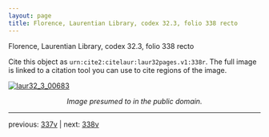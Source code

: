 ```yaml
---
layout: page
title: Florence, Laurentian Library, codex 32.3, folio 338 recto
---
```


Florence, Laurentian Library, codex 32.3, folio 338 recto

Cite this object as `urn:cite2:citelaur:laur32pages.v1:338r`.  The full image is linked to a citation tool you can use to cite regions of the image.

[![laur32_3_00683](http://www.homermultitext.org/iipsrv?IIIF=/project/homer/pyramidal/deepzoom/citelaur/laur32imgs/v1/laur32_3_00683.tif/full/800,/0/default.jpg)](http://www.homermultitext.org/ict2/?urn=urn:cite2:citelaur:laur32imgs.v1:laur32_3_00683) 

<p style="text-align: center; font-style: italic;">Image presumed to in the public domain.</p>

---

previous: [337v](../337v/) | next: [338v](../338v/)
